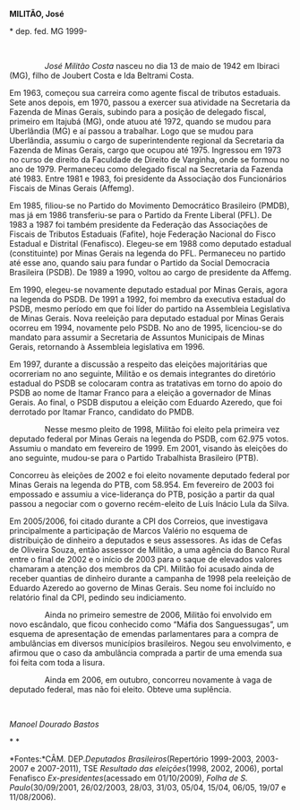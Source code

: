 **MILITÃO, José**

\* dep. fed. MG 1999-

 

                *José Militão Costa* nasceu no dia 13 de maio de 1942 em
Ibiraci (MG), filho de Joubert Costa e Ida Beltrami Costa.

Em 1963, começou sua carreira como agente fiscal de tributos estaduais.
Sete anos depois, em 1970, passou a exercer sua atividade na Secretaria
da Fazenda de Minas Gerais, subindo para a posição de delegado fiscal,
primeiro em Itajubá (MG), onde atuou até 1972, quando se mudou para
Uberlândia (MG) e aí passou a trabalhar. Logo que se mudou para
Uberlândia, assumiu o cargo de superintendente regional da Secretaria da
Fazenda de Minas Gerais, cargo que ocupou até 1975. Ingressou em 1973 no
curso de direito da Faculdade de Direito de Varginha, onde se formou no
ano de 1979. Permaneceu como delegado fiscal na Secretaria da Fazenda
até 1983. Entre 1981 e 1983, foi presidente da Associação dos
Funcionários Fiscais de Minas Gerais (Affemg).

Em 1985, filiou-se no Partido do Movimento Democrático Brasileiro
(PMDB), mas já em 1986 transferiu-se para o Partido da Frente Liberal
(PFL). De 1983 a 1987 foi também presidente da Federação das Associações
de Fiscais de Tributos Estaduais (Fafite), hoje Federação Nacional do
Fisco Estadual e Distrital (Fenafisco). Elegeu-se em 1988 como deputado
estadual (constituinte) por Minas Gerais na legenda do PFL. Permaneceu
no partido até esse ano, quando saiu para fundar o Partido da Social
Democracia Brasileira (PSDB). De 1989 a 1990, voltou ao cargo de
presidente da Affemg.

Em 1990, elegeu-se novamente deputado estadual por Minas Gerais, agora
na legenda do PSDB. De 1991 a 1992, foi membro da executiva estadual do
PSDB, mesmo período em que foi líder do partido na Assembleia
Legislativa de Minas Gerais. Nova reeleição para deputado estadual por
Minas Gerais ocorreu em 1994, novamente pelo PSDB. No ano de 1995,
licenciou-se do mandato para assumir a Secretaria de Assuntos Municipais
de Minas Gerais, retornando à Assembleia legislativa em 1996.

Em 1997, durante a discussão a respeito das eleições majoritárias que
ocorreriam no ano seguinte, Militão e os demais integrantes do diretório
estadual do PSDB se colocaram contra as tratativas em torno do apoio do
PSDB ao nome de Itamar Franco para a eleição a governador de Minas
Gerais. Ao final, o PSDB disputou a eleição com Eduardo Azeredo, que foi
derrotado por Itamar Franco, candidato do PMDB.

                Nesse mesmo pleito de 1998, Militão foi eleito pela
primeira vez deputado federal por Minas Gerais na legenda do PSDB, com
62.975 votos. Assumiu o mandato em fevereiro de 1999. Em 2001, visando
às eleições do ano seguinte, mudou-se para o Partido Trabalhista
Brasileiro (PTB).

Concorreu às eleições de 2002 e foi eleito novamente deputado federal
por Minas Gerais na legenda do PTB, com 58.954. Em fevereiro de 2003 foi
empossado e assumiu a vice-liderança do PTB, posição a partir da qual
passou a negociar com o governo recém-eleito de Luís Inácio Lula da
Silva.

Em 2005/2006, foi citado durante a CPI dos Correios, que investigava
principalmente a participação de Marcos Valério no esquema de
distribuição de dinheiro a deputados e seus assessores. As idas de Cefas
de Oliveira Souza, então assessor de Militão, a uma agência do Banco
Rural entre o final de 2002 e o início de 2003 para o saque de elevados
valores chamaram a atenção dos membros da CPI. Militão foi acusado ainda
de receber quantias de dinheiro durante a campanha de 1998 pela
reeleição de Eduardo Azeredo ao governo de Minas Gerais. Seu nome foi
incluído no relatório final da CPI, pedindo seu indiciamento.

                Ainda no primeiro semestre de 2006, Militão foi
envolvido em novo escândalo, que ficou conhecido como “Máfia dos
Sanguessugas”, um esquema de apresentação de emendas parlamentares para
a compra de ambulâncias em diversos municípios brasileiros. Negou seu
envolvimento, e afirmou que o caso da ambulância comprada a partir de
uma emenda sua foi feita com toda a lisura.

                Ainda em 2006, em outubro, concorreu novamente à vaga de
deputado federal, mas não foi eleito. Obteve uma suplência.

 

*Manoel Dourado Bastos*

* *

*Fontes:*CÂM. DEP.*Deputados Brasileiros*(Repertório 1999-2003,
2003-2007 e 2007-2011), TSE *Resultado das eleições*(1998, 2002, 2006),
portal Fenafisco *Ex-presidentes*(acessado em 01/10/2009), *Folha de S.
Paulo*(30/09/2001, 26/02/2003, 28/03, 31/03, 05/04, 15/04, 06/05, 19/07
e 11/08/2006).

